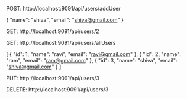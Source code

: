 
POST: http://localhost:9091/api/users/addUser

{
    "name": "shiva",
    "email": "shiva@gmail.com"
}

GET: http://localhost:9091/api/users/2

GET: http://localhost:9091/api/users/allUsers

[
    {
        "id": 1,
        "name": "ravi",
        "email": "ravi@gmail.com"
    },
    {
        "id": 2,
        "name": "ram",
        "email": "ram@gmail.com"
    },
    {
        "id": 3,
        "name": "shiva",
        "email": "shiva@gmail.com"
    }
]

PUT: http://localhost:9091/api/users/3

DELETE: http://localhost:9091/api/users/3